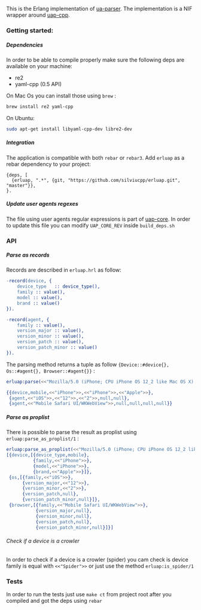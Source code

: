 This is the Erlang implementation of [ua-parser][1]. The implementation is a NIF wrapper around [uap-cpp][2]. 

### Getting started:

##### Dependencies

In order to be able to compile properly make sure the following deps are available on your machine:

- re2
- yaml-cpp (0.5 API)

On Mac Os you can install those using `brew` :

```bash
brew install re2 yaml-cpp
``` 

On Ubuntu:

```bash
sudo apt-get install libyaml-cpp-dev libre2-dev
```

##### Integration

The application is compatible with both `rebar` or `rebar3`. Add `erluap` as a rebar dependency to your project:

```
{deps, [
  {erluap, ".*", {git, "https://github.com/silviucpp/erluap.git", "master"}},
}.
```

##### Update user agents regexes

The file using user agents regular expressions is part of [uap-core][3]. In order to update this file you can modify
`UAP_CORE_REV` inside `build_deps.sh`

### API

##### Parse as records

Records are described in `erluap.hrl` as follow:

```erlang
-record(device, {
    device_type   :: device_type(),
    family :: value(),
    model :: value(),
    brand :: value()
}).

-record(agent, {
    family :: value(),
    version_major :: value(),
    version_minor :: value(),
    version_patch :: value(),
    version_patch_minor :: value()
}).
```

The parsing method returns a tuple as follow `{Device::#device{}, Os::#agent{}, Browser::#agent{}}` :

```erlang
erluap:parse(<<"Mozilla/5.0 (iPhone; CPU iPhone OS 12_2 like Mac OS X) AppleWebKit/605.1.15 (KHTML, like Gecko) Mobile/15E148">>).

{{device,mobile,<<"iPhone">>,<<"iPhone">>,<<"Apple">>},
 {agent,<<"iOS">>,<<"12">>,<<"2">>,null,null},
 {agent,<<"Mobile Safari UI/WKWebView">>,null,null,null,null}}
```

##### Parse as proplist

There is possible to parse the result as proplist using `erluap:parse_as_proplist/1` :

```erlang
erluap:parse_as_proplist(<<"Mozilla/5.0 (iPhone; CPU iPhone OS 12_2 like Mac OS X) AppleWebKit/605.1.15 (KHTML, like Gecko) Mobile/15E148">>).
[{device,[{device_type,mobile},
          {family,<<"iPhone">>},
          {model,<<"iPhone">>},
          {brand,<<"Apple">>}]},
 {os,[{family,<<"iOS">>},
      {version_major,<<"12">>},
      {version_minor,<<"2">>},
      {version_patch,null},
      {version_patch_minor,null}]},
 {browser,[{family,<<"Mobile Safari UI/WKWebView">>},
           {version_major,null},
           {version_minor,null},
           {version_patch,null},
           {version_patch_minor,null}]}]
```

###### Check if a device is a crowler

In order to check if a device is a crowler (spider) you cam check is device family is equal with `<<"Spider">>` or just use
the method `erluap:is_spider/1`

### Tests

In order to run the tests just use `make ct` from project root after you compiled and got the deps using `rebar`

[1]:https://github.com/ua-parser
[2]:https://github.com/ua-parser/uap-cpp
[3]:https://github.com/ua-parser/uap-core
